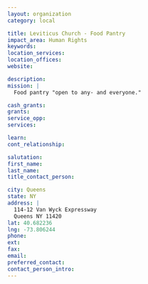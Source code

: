 ```yaml
---
layout: organization
category: local

title: Leviticus Church - Food Pantry
impact_area: Human Rights
keywords: 
location_services: 
location_offices: 
website: 

description: 
mission: |
  Food pantry "open to any- and everyone."

cash_grants: 
grants: 
service_opp: 
services: 

learn: 
cont_relationship: 

salutation: 
first_name: 
last_name: 
title_contact_person: 

city: Queens
state: NY
address: |
  114-12 Van Wyck Expressway    
  Queens NY 11420
lat: 40.682236
lng: -73.806244
phone: 
ext: 
fax: 
email: 
preferred_contact: 
contact_person_intro: 
---
```

